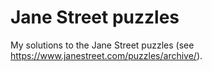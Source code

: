 # Jane Street puzzles

My solutions to the Jane Street puzzles (see https://www.janestreet.com/puzzles/archive/). 